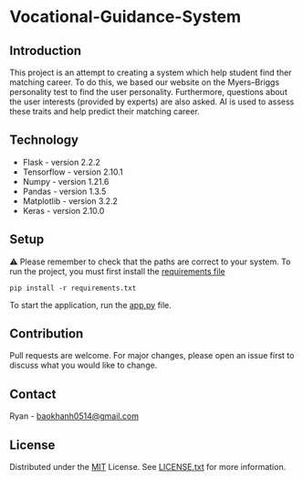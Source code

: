 # Vocational-Guidance-System

## Introduction
This project is an attempt to creating a system which help student find ther matching career. To do this, we based our website on the Myers–Briggs personality test to find the user personality. Furthermore, questions about the user interests (provided by experts) are also asked. AI is used to assess these traits and help predict their matching career.

## Technology
* Flask - version 2.2.2
* Tensorflow - version 2.10.1
* Numpy - version 1.21.6
* Pandas - version 1.3.5
* Matplotlib - version 3.2.2
* Keras - version 2.10.0


## Setup
&#9888; Please remember to check that the paths are correct to your system.
To run the project, you must first install the [requirements file](requirements.txt)
```
pip install -r requirements.txt
```


To start the application, run the [app.py](app.py) file. 
## Contribution
Pull requests are welcome. For major changes, please open an issue first
to discuss what you would like to change.

## Contact
Ryan - [baokhanh0514@gmail.com](mailto:baokhanh0514@gmail.com)

## License
Distributed under the [MIT](https://choosealicense.com/licenses/mit/) License. See [LICENSE.txt](LISCENSE.txt) for more information.

